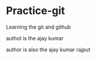 # Practice-git
Learning the git and github 
<br>

  authot is the ajay kumar 
  <br>

  author is also the ajay kumar rajput 
  

